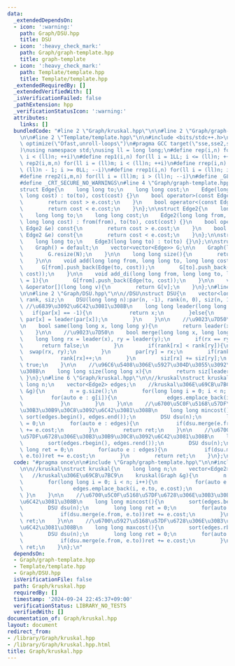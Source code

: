 ```yaml
---
data:
  _extendedDependsOn:
  - icon: ':warning:'
    path: Graph/DSU.hpp
    title: DSU
  - icon: ':heavy_check_mark:'
    path: Graph/graph-template.hpp
    title: graph-template
  - icon: ':heavy_check_mark:'
    path: Template/template.hpp
    title: Template/template.hpp
  _extendedRequiredBy: []
  _extendedVerifiedWith: []
  _isVerificationFailed: false
  _pathExtension: hpp
  _verificationStatusIcon: ':warning:'
  attributes:
    links: []
  bundledCode: "#line 2 \"Graph/kruskal.hpp\"\n\n#line 2 \"Graph/graph-template.hpp\"\
    \n\n#line 2 \"Template/template.hpp\"\n\n#include <bits/stdc++.h>\n#pragma GCC\
    \ optimize(\"Ofast,unroll-loops\")\n#pragma GCC target(\"sse,sse2,sse3,ssse3,sse4,popcnt,abm,mmx,avx,avx2,tune=native\"\
    )\nusing namespace std;\nusing ll = long long;\n#define rep(i,n) for(ll i = 0LL;\
    \ i < (ll)n; ++i)\n#define rep1(i,n) for(ll i = 1LL; i <= (ll)n; ++i)\n#define\
    \ rep2(i,m,n) for(ll i = (ll)m; i < (ll)n; ++i)\n#define rrep(i,n) for(ll i =\
    \ (ll)n - 1; i >= 0LL; --i)\n#define rrep1(i,n) for(ll i = (ll)n; i > 0LL; --i)\n\
    #define rrep2(i,m,n) for(ll i = (ll)m; i > (ll)n; --i)\n#define _GLIBCXX_DEBUG\n\
    #define _CRT_SECURE_NO_WARNINGS\n#line 4 \"Graph/graph-template.hpp\"\n\n//graph_template\n\
    struct Edge{\n    long long to;\n    long long cost;\n    Edge(long long to, long\
    \ long cost) : to(to), cost(cost) {}\n    bool operator>(const Edge &e) const{\n\
    \        return cost > e.cost;\n    }\n    bool operator<(const Edge &e) const{\n\
    \        return cost < e.cost;\n    }\n};\n\nstruct Edge2{\n    long long from;\n\
    \    long long to;\n    long long cost;\n    Edge2(long long from, long long to,\
    \ long long cost) : from(from), to(to), cost(cost) {}\n    bool operator>(const\
    \ Edge2 &e) const{\n        return cost > e.cost;\n    }\n    bool operator<(const\
    \ Edge2 &e) const{\n        return cost < e.cost;\n    }\n};\n\nstruct Edge3 {\n\
    \    long long to;\n    Edge3(long long to) : to(to) {}\n};\n\nstruct Graph{\n\
    \    Graph() = default;\n    vector<vector<Edge>> G;\n\n    Graph(long long N){\n\
    \        G.resize(N);\n    }\n\n    long long size(){\n        return G.size();\n\
    \    }\n\n    void add(long long from, long long to, long long cost = 1){\n  \
    \      G[from].push_back(Edge(to, cost));\n        G[to].push_back(Edge(from,\
    \ cost));\n    }\n\n    void add_di(long long from, long long to, long long cost\
    \ = 1){\n        G[from].push_back(Edge(to, cost));\n    }\n\n    vector<Edge>\
    \ &operator[](long long v){\n        return G[v];\n    }\n};\n#line 4 \"Graph/kruskal.hpp\"\
    \n\n#line 2 \"Graph/DSU.hpp\"\n\n//DSU\nstruct DSU{\n    vector<long long> par,\
    \ rank, siz;\n    DSU(long long n):par(n, -1), rank(n, 0), siz(n, 1){}\n\n   \
    \ //\u6839\u3092\u6C42\u3081\u308B\n    long long leader(long long x){\n     \
    \   if(par[x] == -1){\n            return x;\n        }else{\n            return\
    \ par[x] = leader(par[x]);\n        }\n    }\n\n    //\u9023\u7D50\u5224\u5B9A\
    \n    bool same(long long x, long long y){\n        return leader(x) == leader(y);\n\
    \    }\n\n    //\u9023\u7D50\n    bool merge(long long x, long long y){\n    \
    \    long long rx = leader(x), ry = leader(y);\n        if(rx == ry){\n      \
    \      return false;\n        }\n        if(rank[rx] < rank[ry]){\n          \
    \  swap(rx, ry);\n        }\n        par[ry] = rx;\n        if(rank[rx] == rank[ry]){\n\
    \            rank[rx]++;\n        }\n        siz[rx] += siz[ry];\n        return\
    \ true;\n    }\n\n    //\u96C6\u5408\u306E\u5927\u304D\u3055\u3092\u6C42\u3081\
    \u308B\n    long long size(long long x){\n        return siz[leader(x)];\n   \
    \ }\n};\n#line 6 \"Graph/kruskal.hpp\"\n\n//kruskal\nstruct kruskal{\n    long\
    \ long n;\n    vector<Edge2> edges;\n    //kruskal\u306E\u69CB\u7BC9\n    kruskal(Graph\
    \ &g){\n        n = g.size();\n        for(long long i = 0; i < n; i++){\n   \
    \         for(auto e : g[i]){\n                edges.emplace_back(i, e.to, e.cost);\n\
    \            }\n        }\n    }\n\n    //\u6700\u5C0F\u5168\u57DF\u6728\u306E\
    \u30B3\u30B9\u30C8\u3092\u6C42\u3081\u308B\n    long long mincost(){\n       \
    \ sort(edges.begin(), edges.end());\n        DSU dsu(n);\n        long long ret\
    \ = 0;\n        for(auto e : edges){\n            if(dsu.merge(e.from, e.to))ret\
    \ += e.cost;\n        }\n        return ret;\n    }\n\n    //\u6700\u5927\u5168\
    \u57DF\u6728\u306E\u30B3\u30B9\u30C8\u3092\u6C42\u3081\u308B\n    long long maxcost(){\n\
    \        sort(edges.rbegin(), edges.rend());\n        DSU dsu(n);\n        long\
    \ long ret = 0;\n        for(auto e : edges){\n            if(dsu.merge(e.from,\
    \ e.to))ret += e.cost;\n        }\n        return ret;\n    }\n};\n"
  code: "#pragma once\n\n#include \"Graph/graph-template.hpp\"\n\n#include \"Graph/DSU.hpp\"\
    \n\n//kruskal\nstruct kruskal{\n    long long n;\n    vector<Edge2> edges;\n \
    \   //kruskal\u306E\u69CB\u7BC9\n    kruskal(Graph &g){\n        n = g.size();\n\
    \        for(long long i = 0; i < n; i++){\n            for(auto e : g[i]){\n\
    \                edges.emplace_back(i, e.to, e.cost);\n            }\n       \
    \ }\n    }\n\n    //\u6700\u5C0F\u5168\u57DF\u6728\u306E\u30B3\u30B9\u30C8\u3092\
    \u6C42\u3081\u308B\n    long long mincost(){\n        sort(edges.begin(), edges.end());\n\
    \        DSU dsu(n);\n        long long ret = 0;\n        for(auto e : edges){\n\
    \            if(dsu.merge(e.from, e.to))ret += e.cost;\n        }\n        return\
    \ ret;\n    }\n\n    //\u6700\u5927\u5168\u57DF\u6728\u306E\u30B3\u30B9\u30C8\u3092\
    \u6C42\u3081\u308B\n    long long maxcost(){\n        sort(edges.rbegin(), edges.rend());\n\
    \        DSU dsu(n);\n        long long ret = 0;\n        for(auto e : edges){\n\
    \            if(dsu.merge(e.from, e.to))ret += e.cost;\n        }\n        return\
    \ ret;\n    }\n};\n"
  dependsOn:
  - Graph/graph-template.hpp
  - Template/template.hpp
  - Graph/DSU.hpp
  isVerificationFile: false
  path: Graph/kruskal.hpp
  requiredBy: []
  timestamp: '2024-09-24 22:45:37+09:00'
  verificationStatus: LIBRARY_NO_TESTS
  verifiedWith: []
documentation_of: Graph/kruskal.hpp
layout: document
redirect_from:
- /library/Graph/kruskal.hpp
- /library/Graph/kruskal.hpp.html
title: Graph/kruskal.hpp
---
```

